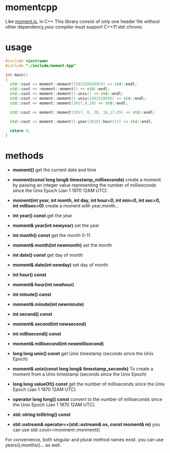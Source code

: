 # momentcpp
Like [moment.js](https://momentjs.com/docs/#/parsing/now/), in C++
This library consist of only one header file without other dependency,your compiler must support C++11 std::chrono.

# usage
```c++
#include <iostream>
#include "./include/moment.hpp"

int main() 
{
  std::cout << moment::moment(1503228936974) << std::endl;
  std::cout << +moment::moment() << std::endl;
  std::cout << moment::moment().unix() << std::endl;
  std::cout << moment::moment().unix(1503228936) << std::endl;
  std::cout << moment::moment(2017,8,20) << std::endl;

  std::cout << moment::moment(2017, 8, 20, 16,17,05) << std::endl;

  std::cout << moment::moment().year(2018).hour(12) << std::endl;

  return 0;
}
```

# methods

- **moment()** 
get the current date and time
- **moment(const long long& timestamp_milliseconds)**
create a moment by passing an integer value representing the number of milliseconds since the Unix Epoch (Jan 1 1970 12AM UTC).
- **moment(int year, int month, int day, int hour=0, int min=0, int sec=0, int millisec=0)**
create a moment with year,month...

- **int year() const** get the year
- **moment& year(int newyear)** set the year

- **int month() const** get the month 0-11
- **moment& month(int newmonth)** set the month

- **int date() const** get day of month
- **moment& date(int newday)** set day of month

- **int hour() const**
- **moment& hour(int newhour)**

- **int minute() const**
- **moment& minute(int newminute)**

- **int second() const**
- **moment& second(int newsecond)**

- **int millisecond() const**
- **moment& millisecond(int newmillisecond)**

- **long long unix() const** get Unix timestamp (seconds since the Unix Epoch)
- **moment& unix(const long long& timestamp_seconds)** To create a moment from a Unix timestamp (seconds since the Unix Epoch)

- **long long valueOf() const** get the number of milliseconds since the Unix Epoch (Jan 1 1970 12AM UTC).
- **operator long long() const** convert to the number of milliseconds since the Unix Epoch (Jan 1 1970 12AM UTC).

- **std::string toString() const**
- **std::ostream& operator<<(std::ostream& os, const moment& m)** you can use std::cout<<monment::monment()

For convenience, both singular and plural method names exist. you can use years(),months()... as well.



